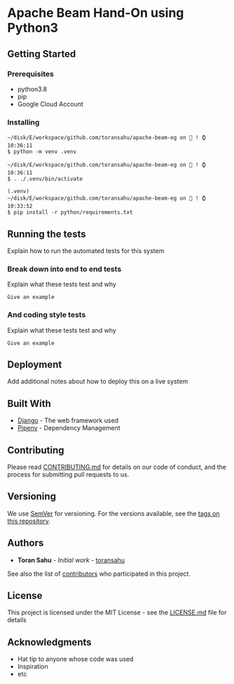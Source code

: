 # Apache Beam Hand-On using Python3


## Getting Started


### Prerequisites

- python3.8
- pip
- Google Cloud Account

### Installing

```
~/disk/E/workspace/github.com/toransahu/apache-beam-eg on  ! ⌚ 10:36:11
$ python -m venv .venv

~/disk/E/workspace/github.com/toransahu/apache-beam-eg on  ! ⌚ 10:36:11
$ . ./.venv/bin/activate

(.venv)
~/disk/E/workspace/github.com/toransahu/apache-beam-eg on  ! ⌚ 10:33:52
$ pip install -r python/requirements.txt
```

## Running the tests

Explain how to run the automated tests for this system

### Break down into end to end tests

Explain what these tests test and why

```
Give an example
```

### And coding style tests

Explain what these tests test and why

```
Give an example
```

## Deployment

Add additional notes about how to deploy this on a live system

## Built With

* [Django](https://www.djangoproject.com/) - The web framework used
* [Pipenv](https://pipenv.readthedocs.io/en/latest/) - Dependency Management

## Contributing

Please read [CONTRIBUTING.md](https://gist.github.com/toransahu/68cd9285fe95f433d21fe52ac38013f5) for details on our code of conduct, and the process for submitting pull requests to us.

## Versioning

We use [SemVer](http://semver.org/) for versioning. For the versions available, see the [tags on this repository](https://github.com/your/project/tags). 

## Authors

* **Toran Sahu** - *Initial work* - [toransahu](https://github.com/toransahu)

See also the list of [contributors](https://github.com/your/project/contributors) who participated in this project.

## License

This project is licensed under the MIT License - see the [LICENSE.md](LICENSE.md) file for details

## Acknowledgments

* Hat tip to anyone whose code was used
* Inspiration
* etc


